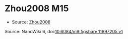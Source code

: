 <a name="material" />

# Zhou2008 M15
<script type="application/ld+json">
  {
    "@context": "https://schema.org/",
    "@type": "ChemicalSubstance",
    "@id": "https://egonw.github.io/nanowiki/nanowiki227.html#material",
    "http://purl.org/dc/terms/conformsTo":
      {
        "@type": "CreativeWork",
        "@id": "https://bioschemas.org/profiles/ChemicalSubstance/0.4-RELEASE/"
      },
    "identfier": "227",
    "name": "Zhou2008 M15",
    "url": "https://egonw.github.io/nanowiki/nanowiki227.html#material",
    "sameAs": "http://127.0.0.1/mediawiki/index.php/Special:URIResolver/Zhou2008_M15"
  }
</script>


* Source: [Zhou2008](articleZhou2008.md)


Source: NanoWiki 6, doi:[10.6084/m9.figshare.11897205.v1](https://doi.org/10.6084/m9.figshare.11897205.v1)
